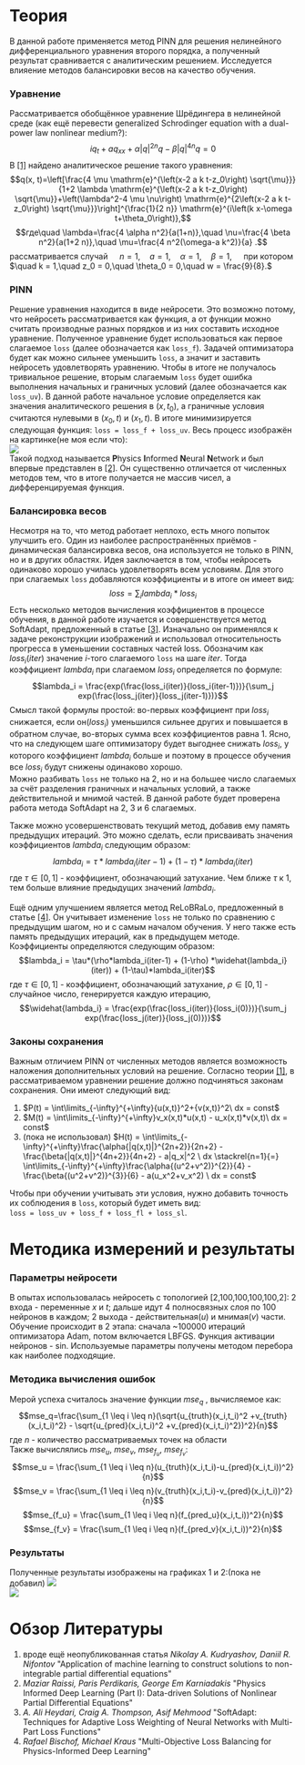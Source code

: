 # Теория  
В данной работе применяется метод PINN для решения нелинейного дифференциального уравнения второго порядка, а полученный результат сравнивается с аналитическим решением. Исследуется влияение методов балансировки весов на качество обучения.
### Уравнение
Рассматривается обобщённое уравнение Шрёдингера в нелинейной среде (как ещё перевести generalized Schrodinger equation with a dual-power law nonlinear medium?):
$$iq_t + aq_{xx} + \alpha|q|^{2n}q - \beta|q|^{4n}q = 0$$
В [[1]](#обзор-литературы) найдено аналитическое решение такого уравнения:
$$q(x, t)=\left[\frac{4 \mu \mathrm{e}^{\left(x-2 a k t-z_0\right) \sqrt{\mu}}}{1+2 \lambda \mathrm{e}^{\left(x-2 a k t-z_0\right) \sqrt{\mu}}+\left(\lambda^2-4 \mu \nu\right) \mathrm{e}^{2\left(x-2 a k t-z_0\right) \sqrt{\mu}}}\right]^{\frac{1}{2 n}} \mathrm{e}^{i\left(k x-\omega t+\theta_0\right)},$$
$$где\quad \lambda=\frac{4 \alpha n^2}{a(1+n)},\quad \nu=\frac{4 \beta n^2}{a(1+2 n)},\quad \mu=\frac{4 n^2(\omega-a k^2)}{a} .$$
рассматривается  случай $\quad n = 1,\quad a = 1,\quad \alpha = 1,\quad \beta = 1,\quad$ при котором $\quad k = 1,\quad z_0 = 0,\quad \theta_0 = 0,\quad w = \frac{9}{8}.$
### PINN
Решение уравнения находится в виде нейросети. Это возможно потому, что нейросеть рассматривается как функция, а от функции можно считать производные разных порядков и из них составить исходное уравнение. Полученное уравнение будет использоваться как первое слагаемое `loss` (далее обозначается как `loss_f`). Задачей оптимизатора будет как можно сильнее уменьшить `loss`, а значит и заставить нейросеть удовлетворять уравнению. Чтобы в итоге не получалось тривиальное решение, вторым слагаемым `loss` будет ошибка выполнения начальных и граничных условий (далее обозначается как `loss_uv`). В данной работе начальное условие определяется как значения аналитического решения в $(x,t_0)$, а граничные условия считаются нулевыми в $(x_0,t)$ и $(x_1,t)$. В итоге минимизируется следующая функция: `loss = loss_f + loss_uv`. Весь процесс изображён на картинке(не моя если что):  
<img src="https://github.com/mikhakuv/PINNs/blob/main/pictures/results_illustration.png">  
Такой подход называется **P**hysics **I**nformed **N**eural **N**etwork и был впервые представлен в [[2]](#обзор-литературы). Он существенно отличается от численных методов тем, что в итоге получается не массив чисел, а дифференцируемая функция.  
### Балансировка весов
Несмотря на то, что метод работает неплохо, есть много попыток улучшить его. Один из наиболее распространённых приёмов - динамическая балансировка весов, она используется не только в PINN, но и в других областях. Идея заключается в том, чтобы нейросеть одинаково хорошо училась удовлетворять всем условиям. Для этого при слагаемых `loss` добавляются коэффициенты и в итоге он имеет вид: $$loss = \sum_i lambda_i * loss_i$$ Есть несколько методов вычисления коэффициентов в процессе обучения, в данной работе изучается и совершенствуется метод SoftAdapt, предложенный в статье [[3]](#обзор-литературы). Изначально он применялся к задаче реконструкции изображений и использовал относительность прогресса в уменьшении составных частей loss. Обозначим как $loss_i(iter)$ значение $i$-того слагаемого `loss` на шаге $iter$. Тогда коэффициент $lambda_i$ при слагаемом $loss_i$ определяется по формуле: $$lambda_i = \frac{exp(\frac{loss_i(iter)}{loss_i(iter-1)})}{\sum_j exp(\frac{loss_j(iter)}{loss_j(iter-1)})}$$ Смысл такой формулы простой: во-первых коэффициент при $loss_i$ снижается, если он($loss_i$) уменьшился сильнее других и повышается в обратном случае, во-вторых сумма всех коэффициентов равна 1. Ясно, что на следующем шаге оптимизатору будет выгоднее снижать $loss_i$, у которого коэффициент $lambda_i$ больше и поэтому в процессе обучения все $loss_i$ будут снижены одинаково хорошо.  
Можно разбивать `loss` не только на 2, но и на большее число слагаемых за счёт разделения граничных и начальных условий, а также действительной и мнимой частей. В данной работе будет проверена работа метода SoftAdapt на 2, 3 и 6 слагаемых.  

Также можно усовершенствовать текущий метод, добавив ему память предыдущих итераций. Это можно сделать, если присваивать значения коэффициентов $lambda_i$ следующим образом: $$lambda_i = \tau*lambda_i(iter-1) + (1-\tau)*lambda_i(iter)$$ где $\tau \in[0,1]$ - коэффициент, обозначающий затухание. Чем ближе $\tau$ к 1, тем больше влияние предыдущих значений $lambda_i$.  

Ещё одним улучшением является метод ReLoBRaLo, предложенный в статье [[4]](#обзор-литературы). Он учитывает изменение `loss` не только по сравнению с предыдущим шагом, но и с самым началом обучения. У него также есть память предыдущих итераций, как в предыдущем методе. Коэффициенты определяются следующим образом: $$lambda_i = \tau*(\rho*lambda_i(iter-1) + (1-\rho) *\widehat{lambda_i}(iter)) + (1-\tau)*lambda_i(iter)$$ где $\tau \in[0,1]$ - коэффициент, обозначающий затухание, $\rho \in[0,1]$ - случайное число, генерируется каждую итерацию, $$\widehat{lambda_i} = \frac{exp(\frac{loss_i(iter)}{loss_i(0)})}{\sum_j exp(\frac{loss_j(iter)}{loss_j(0)})}$$
### Законы сохранения
Важным отличием PINN от численных методов является возможность наложения дополнительных условий на решение. Согласно теории [[1]](#обзор-литературы), в рассматриваемом уравнении решение должно подчиняться законам сохранения. Они имеют следующий вид:  
1. $P(t) = \int\limits_{-\infty}^{+\infty}{u(x,t)}^2+{v(x,t)}^2\ dx = const$  
2. $M(t) = \int\limits_{-\infty}^{+\infty}v_x(x,t)*u(x,t) - u_x(x,t)*v(x,t)\ dx = const$  
3. (пока не использовал) $H(t) = \int\limits_{-\infty}^{+\infty}\frac{\alpha{|q(x,t)|}^{2n+2}}{2n+2} - \frac{\beta{|q(x,t)|}^{4n+2}}{4n+2} - a|q_x|^2 \ dx \stackrel{n=1}{=} \int\limits_{-\infty}^{+\infty}\frac{\alpha{(u^2+v^2)}^{2}}{4} - \frac{\beta{(u^2+v^2)}^{3}}{6} - a(u_x^2+v_x^2) \ dx = const$

Чтобы при обучении учитывать эти условия, нужно добавить точность их соблюдения в `loss`, который будет иметь вид:  
`loss = loss_uv + loss_f + loss_fl + loss_sl`.
# Методика измерений и результаты  
### Параметры нейросети
В опытах использовалась нейросеть с топологией [2,100,100,100,100,2]: 2 входа - переменные $x$ и $t$; дальше идут 4 полносвязных слоя по 100 нейронов в каждом; 2 выхода - действительная($u$) и мнимая($v$) части. Обучение происходит в 2 этапа: сначала ~100000 итераций оптимизатора Adam, потом включается LBFGS. Функция активации нейронов - sin. Используемые параметры получены методом перебора как наиболее подходящие.
### Методика вычисления ошибок
Мерой успеха считалось значение функции $mse_q$ , вычисляемое как: $$mse_q=\frac{\sum_{1 \leq i \leq n}(\sqrt{u_{truth}(x_i,t_i)^2 +v_{truth}(x_i,t_i)^2} - \sqrt{u_{pred}(x_i,t_i)^2 +v_{pred}(x_i,t_i)^2})^2}{n}$$ где $n$ - количество рассматриваемых точек на области  
Также вычислялись $mse_u$, $mse_v$, $mse_{f_u}$, $mse_{f_v}$:
$$mse_u = \frac{\sum_{1 \leq i \leq n}(u_{truth}(x_i,t_i)-u_{pred}(x_i,t_i))^2}{n}$$
$$mse_v = \frac{\sum_{1 \leq i \leq n}(v_{truth}(x_i,t_i)-v_{pred}(x_i,t_i))^2}{n}$$
$$mse_{f_u} = \frac{\sum_{1 \leq i \leq n}(f_{pred_u}(x_i,t_i))^2}{n}$$
$$mse_{f_v} = \frac{\sum_{1 \leq i \leq n}(f_{pred_v}(x_i,t_i))^2}{n}$$
### Результаты
Полученные результаты изображены на графиках 1 и 2:(пока не добавил)
<img src="https://github.com/mikhakuv/PINNs/blob/main/pictures/results_chart1.png">  
<img src="https://github.com/mikhakuv/PINNs/blob/main/pictures/results_chart2.png">  
# Обзор Литературы  
1. вроде ещё неопубликованная статья *Nikolay A. Kudryashov, Daniil R. Nifontov* "Application of machine learning to construct solutions to non-integrable partial differential equations"
2. *Maziar Raissi, Paris Perdikaris, George Em Karniadakis* "Physics Informed Deep Learning (Part I): Data-driven Solutions of Nonlinear Partial Differential Equations"
3. *A. Ali Heydari, Craig A. Thompson, Asif Mehmood* "SoftAdapt: Techniques for Adaptive Loss Weighting of Neural Networks with Multi-Part Loss Functions"
4. *Rafael Bischof, Michael Kraus* "Multi-Objective Loss Balancing for Physics-Informed Deep Learning"
